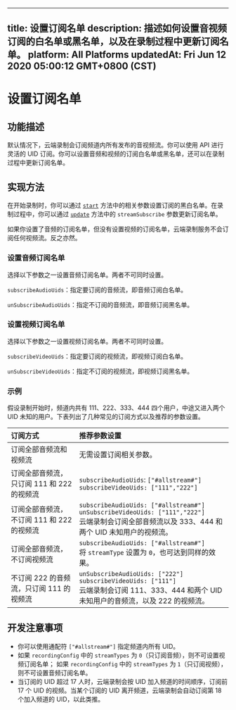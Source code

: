 
---
title: 设置订阅名单
description: 描述如何设置音视频订阅的白名单或黑名单，以及在录制过程中更新订阅名单。
platform: All Platforms
updatedAt: Fri Jun 12 2020 05:00:12 GMT+0800 (CST)
---
# 设置订阅名单
## 功能描述

默认情况下，云端录制会订阅频道内所有发布的音视频流。你可以使用 API 进行灵活的 UID 订阅。你可以设置音频和视频的订阅白名单或黑名单，还可以在录制过程中更新订阅名单。

## 实现方法

在开始录制时，你可以通过 [`start`](https://docs.agora.io/cn/cloud-recording/restfulapi/#/%E4%BA%91%E7%AB%AF%E5%BD%95%E5%88%B6/start) 方法中的相关参数设置订阅的黑白名单。在录制过程中，你可以通过 [`update`](https://docs.agora.io/cn/cloud-recording/restfulapi/#/%E4%BA%91%E7%AB%AF%E5%BD%95%E5%88%B6/update) 方法中的 `streamSubscribe` 参数更新订阅名单。

<div class="alert note">如果你设置了音频的订阅名单，但没有设置视频的订阅名单，云端录制服务不会订阅任何视频流。反之亦然。</div>

### 设置音频订阅名单

选择以下参数之一设置音频订阅名单。两者不可同时设置。

`subscribeAudioUids`：指定要订阅的音频流，即音频订阅白名单。

`unSubscribeAudioUids`：指定不订阅的音频流，即音频订阅黑名单。

### 设置视频订阅名单

选择以下参数之一设置视频订阅名单。两者不可同时设置。

`subscribeVideoUids`：指定要订阅的视频流，即视频订阅白名单。

`unSubscribeVideoUids`：指定不订阅的视频流，即视频订阅黑名单。

### 示例

假设录制开始时，频道内共有 111、222、333、444 四个用户，中途又进入两个 UID 未知的用户。下表列出了几种常见的订阅方式以及推荐的参数设置。

| 订阅方式                                   | 推荐参数设置                                                 |
| :----------------------------------------- | :----------------------------------------------------------- |
| 订阅全部音频流和视频流                     | 无需设置订阅相关参数。                                       |
| 订阅全部音频流，只订阅 111 和 222 的视频流 | `subscribeAudioUids`: `["#allstream#"]` `subscribeVideoUids: ["111","222"]` |
| 订阅全部音频流，不订阅 111 和 222 的视频流 | `subscribeAudioUids: ["#allstream#"]` `unSubscribeVideoUids: ["111","222"]`<br>云端录制会订阅全部音频流以及 333、444 和两个 UID 未知用户的视频流。 |
| 订阅全部音频流，不订阅视频流               | `subscribeAudioUids: ["#allstream#"]`<br>将 `streamType` 设置为 `0`，也可达到同样的效果。 |
| 不订阅 222 的音频流，只订阅 111 的视频流   | `unSubscribeAudioUids: ["222"]` `subscribeVideoUids: ["111"]`<br>云端录制会订阅 111、333、444 和两个 UID 未知用户的音频流，以及 222 的视频流。 |

## 开发注意事项

- 你可以使用通配符 `["#allstream#"]` 指定频道内所有 UID。
- 如果 `recordingConfig` 中的 `streamTypes` 为 `0`（只订阅音频），则不可设置视频订阅名单； 如果 `recordingConfig` 中的 `streamTypes` 为 `1`（只订阅视频），则不可设置音频订阅名单。
- 当订阅的 UID 超过 17 人时，云端录制会按 UID 加入频道的时间顺序，订阅前 17 个 UID 的视频。当某个订阅的 UID 离开频道，云端录制会自动订阅第 18 个加入频道的 UID，以此类推。
